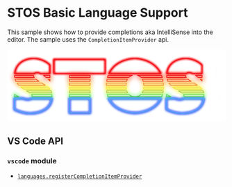 # STOS Basic Language Support

This sample shows how to provide completions aka IntelliSense into the editor. The sample uses the `CompletionItemProvider` api.

![Sample](STOSCoders.png)


## VS Code API

### `vscode` module

- [`languages.registerCompletionItemProvider`](https://code.visualstudio.com/api/references/vscode-api#languages.registerCompletionItemProvider)
